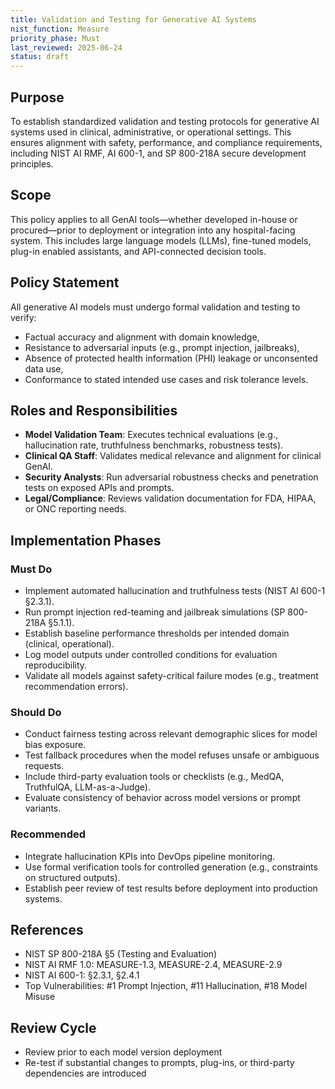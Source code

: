 ```yaml
---
title: Validation and Testing for Generative AI Systems
nist_function: Measure
priority_phase: Must
last_reviewed: 2025-06-24
status: draft
---
```


## Purpose

To establish standardized validation and testing protocols for generative AI systems used in clinical, administrative, or operational settings. This ensures alignment with safety, performance, and compliance requirements, including NIST AI RMF, AI 600-1, and SP 800-218A secure development principles.

## Scope

This policy applies to all GenAI tools—whether developed in-house or procured—prior to deployment or integration into any hospital-facing system. This includes large language models (LLMs), fine-tuned models, plug-in enabled assistants, and API-connected decision tools.

## Policy Statement

All generative AI models must undergo formal validation and testing to verify:
- Factual accuracy and alignment with domain knowledge,
- Resistance to adversarial inputs (e.g., prompt injection, jailbreaks),
- Absence of protected health information (PHI) leakage or unconsented data use,
- Conformance to stated intended use cases and risk tolerance levels.

## Roles and Responsibilities

- **Model Validation Team**: Executes technical evaluations (e.g., hallucination rate, truthfulness benchmarks, robustness tests).
- **Clinical QA Staff**: Validates medical relevance and alignment for clinical GenAI.
- **Security Analysts**: Run adversarial robustness checks and penetration tests on exposed APIs and prompts.
- **Legal/Compliance**: Reviews validation documentation for FDA, HIPAA, or ONC reporting needs.

## Implementation Phases

### Must Do
- Implement automated hallucination and truthfulness tests (NIST AI 600-1 §2.3.1).
- Run prompt injection red-teaming and jailbreak simulations (SP 800-218A §5.1.1).
- Establish baseline performance thresholds per intended domain (clinical, operational).
- Log model outputs under controlled conditions for evaluation reproducibility.
- Validate all models against safety-critical failure modes (e.g., treatment recommendation errors).

### Should Do
- Conduct fairness testing across relevant demographic slices for model bias exposure.
- Test fallback procedures when the model refuses unsafe or ambiguous requests.
- Include third-party evaluation tools or checklists (e.g., MedQA, TruthfulQA, LLM-as-a-Judge).
- Evaluate consistency of behavior across model versions or prompt variants.

### Recommended
- Integrate hallucination KPIs into DevOps pipeline monitoring.
- Use formal verification tools for controlled generation (e.g., constraints on structured outputs).
- Establish peer review of test results before deployment into production systems.

## References

- NIST SP 800-218A §5 (Testing and Evaluation)
- NIST AI RMF 1.0: MEASURE-1.3, MEASURE-2.4, MEASURE-2.9
- NIST AI 600-1: §2.3.1, §2.4.1
- Top Vulnerabilities: #1 Prompt Injection, #11 Hallucination, #18 Model Misuse

## Review Cycle

- Review prior to each model version deployment
- Re-test if substantial changes to prompts, plug-ins, or third-party dependencies are introduced
